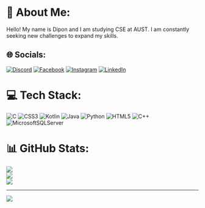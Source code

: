 # 💫 About Me:
Hello! My name is Dipon and I am studying CSE at AUST. I am constantly seeking new challenges to expand my skills.


## 🌐 Socials:
[![Discord](https://img.shields.io/badge/Discord-%237289DA.svg?logo=discord&logoColor=white)](https://discord.gg/bLUZIFY#5257) [![Facebook](https://img.shields.io/badge/Facebook-%231877F2.svg?logo=Facebook&logoColor=white)](https://facebook.com/https://www.facebook.com/dipondas1132) [![Instagram](https://img.shields.io/badge/Instagram-%23E4405F.svg?logo=Instagram&logoColor=white)](https://instagram.com/dipon.__) [![LinkedIn](https://img.shields.io/badge/LinkedIn-%230077B5.svg?logo=linkedin&logoColor=white)](https://linkedin.com/in/https://www.linkedin.com/in/dipon-das-2332b9239/) 

# 💻 Tech Stack:
![C](https://img.shields.io/badge/c-%2300599C.svg?style=for-the-badge&logo=c&logoColor=white) ![CSS3](https://img.shields.io/badge/css3-%231572B6.svg?style=for-the-badge&logo=css3&logoColor=white) ![Kotlin](https://img.shields.io/badge/kotlin-%230095D5.svg?style=for-the-badge&logo=kotlin&logoColor=white) ![Java](https://img.shields.io/badge/java-%23ED8B00.svg?style=for-the-badge&logo=java&logoColor=white) ![Python](https://img.shields.io/badge/python-3670A0?style=for-the-badge&logo=python&logoColor=ffdd54) ![HTML5](https://img.shields.io/badge/html5-%23E34F26.svg?style=for-the-badge&logo=html5&logoColor=white) ![C++](https://img.shields.io/badge/c++-%2300599C.svg?style=for-the-badge&logo=c%2B%2B&logoColor=white) ![MicrosoftSQLServer](https://img.shields.io/badge/Microsoft%20SQL%20Sever-CC2927?style=for-the-badge&logo=microsoft%20sql%20server&logoColor=white)
# 📊 GitHub Stats:
![](https://github-readme-stats.vercel.app/api?username=DIPON11&theme=dark&hide_border=false&include_all_commits=false&count_private=false)<br/>
![](https://github-readme-streak-stats.herokuapp.com/?user=DIPON11&theme=dark&hide_border=false)<br/>
![](https://github-readme-stats.vercel.app/api/top-langs/?username=DIPON11&theme=dark&hide_border=false&include_all_commits=false&count_private=false&layout=compact)

---
[![](https://visitcount.itsvg.in/api?id=DIPON11&icon=0&color=0)](https://visitcount.itsvg.in)

<!-- Proudly created with GPRM ( https://gprm.itsvg.in ) -->